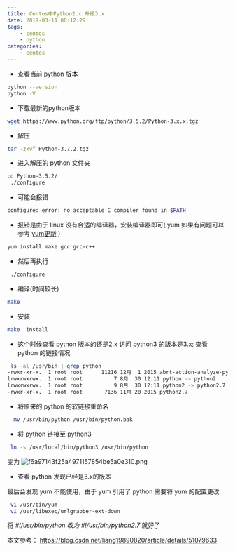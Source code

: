 ```yaml
---
title: Centos中Python2.x 升级3.x
date: 2019-03-11 00:12:29
tags:
    - centos
    - python
categories:
    - centos
---
```

- 查看当前 python 版本

```bash
python --version
python -V
```

- 下载最新的python版本

```bash
wget https://www.python.org/ftp/python/3.5.2/Python-3.x.x.tgz
```

- 解压

```bash
tar -zxvf Python-3.7.2.tgz
```

- 进入解压的 python 文件夹

```bash
cd Python-3.5.2/
 ./configure
```

- 可能会报错

```bash
configure: error: no acceptable C compiler found in $PATH
```

- 报错是由于 linux 没有合适的编译器，安装编译器即可( yum 如果有问题可以参考 [yum更新](/2019/03/10/最小化-Centos7-安装没有-ifconfig命令，以及更新-yum/) )

```bash
yum install make gcc gcc-c++
```

- 然后再执行

```bash
 ./configure
 ```

- 编译(时间较长)

```bash
make
```

- 安装

```bash
make  install
```

- 这个时候查看 python 版本的还是2.x 访问 python3 的版本是3.x; 查看 python 的链接情况

```bash
 ls -al /usr/bin | grep python
-rwxr-xr-x.  1 root root      11216 12月  1 2015 abrt-action-analyze-python
lrwxrwxrwx.  1 root root          7 8月  30 12:11 python -> python2
lrwxrwxrwx.  1 root root          9 8月  30 12:11 python2 -> python2.7
-rwxr-xr-x.  1 root root       7136 11月 20 2015 python2.7
```

- 将原来的 python 的软链接重命名

```bash
  mv /usr/bin/python /usr/bin/python.bak
 ```

- 将 python 链接至 python3

```bash
 ln -s /usr/local/bin/python3 /usr/bin/python
 ```

变为
![f6a97143f25a4971157854be5a0e310.png](img/f6a97143f25a4971157854be5a0e310.png)

- 查看 python 发现已经是3.x的版本

最后会发现 yum 不能使用，由于 yum 引用了 python 需要将 yum 的配置更改

```bash
 vi /usr/bin/yum
 vi /usr/libexec/urlgrabber-ext-down
```

将 *#!/usr/bin/python 改为 #!/usr/bin/python2.7* 就好了

本文参考：
 <https://blog.csdn.net/liang19890820/article/details/51079633>